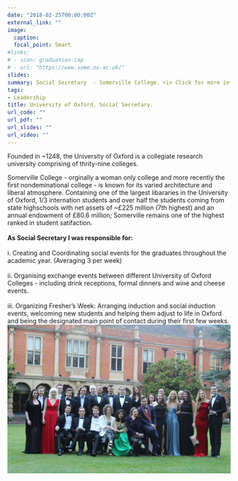 ```yaml
---
date: "2018-02-25T00:00:00Z"
external_link: ""
image:
  caption: 
  focal_point: Smart
#links:
# - icon: graduation-cap
# - url: "https://www.some.ox.ac.uk/"
slides: 
summary: Social Secretary  - Somerville College. <i> Click for more information. </i>
tags:
- Leadership
title: University of Oxford, Social Secretary.
url_code: ""
url_pdf: ""
url_slides: ""
url_video: ""
---
```


Founded in ~1248, the University of Oxford is a collegiate research university comprising of thrity-nine colleges. <br>

Somerville College - orginally a woman only college and more recently the first nondeminational college - is known for its varied architecture and liberal atmosphere. Containing one of the largest libararies in the University of Oxford, 1/3 internation students and over half the students coming from state highschools with net assets of ~£225 million (7th highest) and an annual endowment of £80.6 million; Somerville remains one of the highest ranked in student satifaction. <br>
<br>
<b>As Social Secretary I was responsible for:</b> <br>
<br>
i. Creating and Coordinating social events for the graduates throughout the academic year. (Averaging 3 per week) <br>
<br>
ii. Organising exchange events between different University of Oxford Colleges - including drink receptions, formal dinners and wine and cheese events.<br>
<br>
iii. Organizing Fresher’s Week: Arranging induction and social induction events, welcoming new students and helping them adjust to life in Oxford and being the designated main point of contact during their first few weeks.<br>
![](ball.jpg)